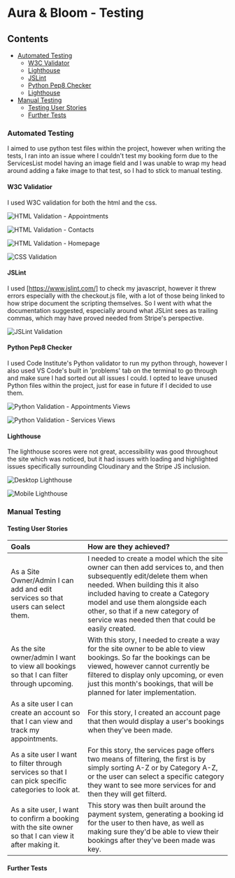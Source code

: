 # Aura & Bloom - Testing

## Contents

- [Automated Testing](#automated-testing)
    - [W3C Validator](#w3c-validation)
    - [Lighthouse](#lighthouse)
    - [JSLint](#jslint)
    - [Python Pep8 Checker](#pep8checker)
    - [Lighthouse](#lighthouse)
- [Manual Testing](#manual-testing)
    - [Testing User Stories](#testing-user-stories)
    - [Further Tests](#further-tests)


### Automated Testing

I aimed to use python test files within the project, however when writing the tests, I ran into an issue where I couldn't test my booking form due to the ServicesList model having an image field and I was unable to wrap my head around adding a fake image to that test, so I had to stick to manual testing.

#### W3C Validatior

I used W3C validation for both the html and the css.

![HTML Validation - Appointments](/readme/testing/validation/appointments_page_html_val.JPG)

![HTML Validation - Contacts](/readme/testing/validation/contact_page_html_val.JPG)

![HTML Validation - Homepage](/readme/testing/validation/homepage_html_val.JPG)

![CSS Validation](/readme/testing/validation/css_validator.JPG)

#### JSLint

I used [https://www.jslint.com/] to check my javascript, however it threw errors especially with the checkout.js file, with a lot of those being linked to how stripe document the scripting themselves. So I went with what the documentation suggested, especially around what JSLint sees as trailing commas, which may have proved needed from Stripe's perspective.

![JSLint Validation](/readme/testing/validation/jslint_validation.JPG)

#### Python Pep8 Checker

I used Code Institute's Python validator to run my python through, however I also used VS Code's built in 'problems' tab on the terminal to go through and make sure I had sorted out all issues I could. I opted to leave unused Python files within the project, just for ease in future if I decided to use them.

![Python Validation - Appointments Views](/readme/testing/validation/appointments_models_validation.JPG)

![Python Validation - Services Views](/readme/testing/validation/services_models_validation.JPG)

#### Lighthouse

The lighthouse scores were not great, accessibility was good throughout the site which was noticed, but it had issues with loading and highlighted issues specifically surrounding Cloudinary and the Stripe JS inclusion.

![Desktop Lighthouse](/readme/testing/validation/lighthouse_desktop.JPG)

![Mobile Lighthouse](/readme/testing/validation/mobile_lighthouse.JPG)

### Manual Testing

#### Testing User Stories

| Goals | How are they achieved? |
| :--- | :--- |
| As a Site Owner/Admin I can add and edit services so that users can select them. | I needed to create a model which the site owner can then add services to, and then subsequently edit/delete them when needed. When building this it also included having to create a Category model and use them alongside each other, so that if a new category of service was needed then that could be easily created. |
| As the site owner/admin I want to view all bookings so that I can filter through upcoming. | With this story, I needed to create a way for the site owner to be able to view bookings. So far the bookings can be viewed, however cannot currently be filtered to display only upcoming, or even just this month's bookings, that will be planned for later implementation. |
| As a site user I can create an account so that I can view and track my appointments. | For this story, I created an account page that then would display a user's bookings when they've been made. |
| As a site user I want to filter through services so that I can pick specific categories to look at. | For this story, the services page offers two means of filtering, the first is by simply sorting A-Z or by Category A-Z, or the user can select a specific category they want to see more services for and then they will get filterd. |
| As a site user, I want to confirm a booking with the site owner so that I can view it after making it. | This story was then built around the payment system, generating a booking id for the user to then have, as well as making sure they'd be able to view their bookings after they've been made was key. |

#### Further Tests






